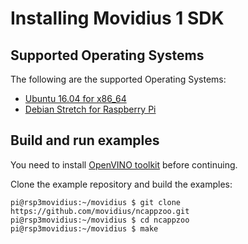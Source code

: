 # Installing Movidius 1 SDK

## Supported Operating Systems

The following are the supported Operating Systems:

+ [Ubuntu 16.04 for x86_64](ansible/install_x86_64.md)
+ [Debian Stretch for Raspberry Pi](ansible/install_raspberry.md)


## Build and run examples

You need to install [OpenVINO toolkit](installing-openvino.md) before continuing.

Clone the example repository and build the examples:

```
pi@rsp3movidius:~/movidius $ git clone https://github.com/movidius/ncappzoo.git
pi@rsp3movidius:~/movidius $ cd ncappzoo
pi@rsp3movidius:~/movidius $ make 
```

